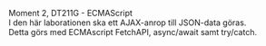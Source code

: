 

Moment 2, DT211G - ECMAScript<br>
I den här laborationen ska ett AJAX-anrop till JSON-data göras.<br>
Detta görs med ECMAscript FetchAPI, async/await samt try/catch.

